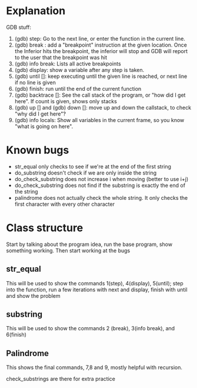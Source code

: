 # Explanation

GDB stuff:
1. (gdb) step: Go to the next line, or enter the function in the current line.
2. (gdb) break <location>: add a "breakpoint" instruction at the given location. Once the Inferior hits the breakpoint, the inferior will stop and GDB will report to the user that the breakpoint was hit
3. (gdb) info break: Lists all active breakpoints
4. (gdb) display: show a variable after any step is taken.
5. (gdb) until [<line>]: keep executing until the given line is reached, or next line if no line is given
6. (gdb) finish: run until the end of the current function
7. (gdb) backtrace [<count>]: See the call stack of the program, or "how did I get here". If count is given, shows only <count> stacks
8. (gdb) up [<count>] and (gdb) down [<count>]: move up and down the callstack, to check "why did I get here"?
9. (gdb) info locals: Show all variables in the current frame, so you know "what is going on here".


# Known bugs

* str_equal only checks to see if we're at the end of the first string
* do_substring doesn't check if we are only inside the string
* do_check_substring does not increase i when moving (better to use i+j)
* do_check_substring does not find if the substring is exactly the end of the string
* palindrome does not actually check the whole string. It only checks the first character with every other character

# Class structure

Start by talking about the program idea, run the base program, show something working. Then start working at the bugs

## str_equal

This will be used to show the commands 1(step), 4(display), 5(until); step into the function, run a few iterations with next and display, finish with until and show the problem

## substring

This will be used to show the commands 2 (break), 3(info break), and 6(finish)

## Palindrome

This shows the final commands, 7,8 and 9, mostly helpful with recursion.

check_substrings are there for extra practice

